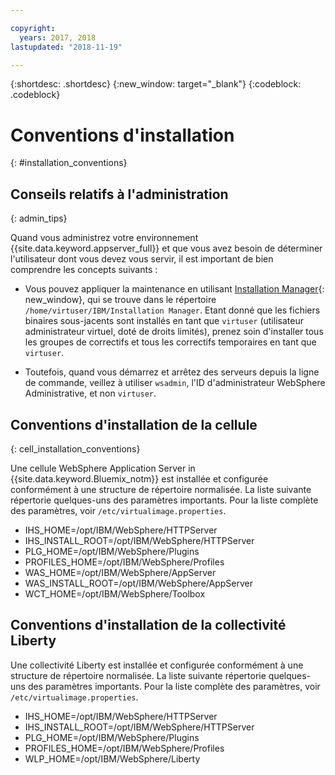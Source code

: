 ```yaml
---

copyright:
  years: 2017, 2018
lastupdated: "2018-11-19"

---
```


{:shortdesc: .shortdesc}
{:new_window: target="_blank"}
{:codeblock: .codeblock}

# Conventions d'installation
{: #installation_conventions}

## Conseils relatifs à l'administration
{: admin_tips}

Quand vous administrez votre environnement {{site.data.keyword.appserver_full}} et que vous avez besoin de déterminer l'utilisateur dont vous devez vous servir, il est important de bien comprendre les concepts suivants :

 * Vous pouvez appliquer la maintenance en utilisant [Installation Manager](http://www.ibm.com/support/knowledgecenter/SSDV2W_1.8.3/com.ibm.cic.agent.ui.doc/helpindex_imic.html){: new_window}, qui se trouve dans le répertoire `/home/virtuser/IBM/Installation Manager`. Etant donné que les fichiers binaires sous-jacents sont installés en tant que `virtuser` (utilisateur administrateur virtuel, doté de droits limités), prenez soin d'installer tous les groupes de correctifs et tous les correctifs temporaires en tant que `virtuser`.

 * Toutefois, quand vous démarrez et arrêtez des serveurs depuis la ligne de commande, veillez à utiliser `wsadmin`, l'ID d'administrateur WebSphere Administrative, et non `virtuser`.

## Conventions d'installation de la cellule
{: cell_installation_conventions}

Une cellule WebSphere Application Server in {{site.data.keyword.Bluemix_notm}} est installée et configurée conformément à une structure de répertoire normalisée. La liste suivante répertorie quelques-uns des paramètres importants.  Pour la liste complète des paramètres, voir `/etc/virtualimage.properties`.

* IHS_HOME=/opt/IBM/WebSphere/HTTPServer
* IHS_INSTALL_ROOT=/opt/IBM/WebSphere/HTTPServer
* PLG_HOME=/opt/IBM/WebSphere/Plugins
* PROFILES_HOME=/opt/IBM/WebSphere/Profiles
* WAS_HOME=/opt/IBM/WebSphere/AppServer
* WAS_INSTALL_ROOT=/opt/IBM/WebSphere/AppServer
* WCT_HOME=/opt/IBM/WebSphere/Toolbox

## Conventions d'installation de la collectivité Liberty

Une collectivité Liberty est installée et configurée conformément à une structure de répertoire normalisée. La liste suivante répertorie quelques-uns des paramètres importants.  Pour la liste complète des paramètres, voir `/etc/virtualimage.properties`.

* IHS_HOME=/opt/IBM/WebSphere/HTTPServer
* IHS_INSTALL_ROOT=/opt/IBM/WebSphere/HTTPServer
* PLG_HOME=/opt/IBM/WebSphere/Plugins
* PROFILES_HOME=/opt/IBM/WebSphere/Profiles
* WLP_HOME=/opt/IBM/WebSphere/Liberty
